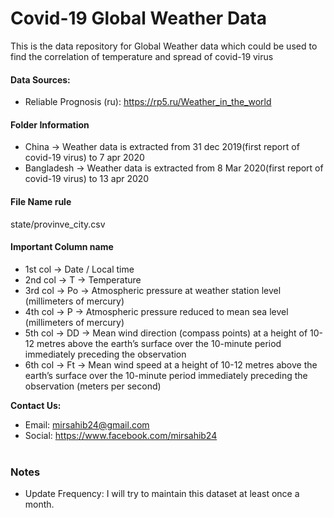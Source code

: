 # Covid-19 Global Weather Data

This is the data repository for Global Weather data which could be used to find the correlation of temperature and spread of covid-19 virus
<br>

#### Data Sources: <br>
* Reliable Prognosis (ru): https://rp5.ru/Weather_in_the_world <br>

#### Folder Information <br>
* China -> Weather data is extracted from 31 dec 2019(first report of covid-19 virus) to 7 apr 2020<br>
* Bangladesh -> Weather data is extracted from 8 Mar 2020(first report of covid-19 virus) to 13 apr 2020

#### File Name rule
state/provinve_city.csv

#### Important Column name</br>
* 1st col -> Date / Local time 
* 2nd col -> T -> Temperature
* 3rd col -> Po -> Atmospheric pressure at weather station level (millimeters of mercury)
* 4th col -> P -> Atmospheric pressure reduced to mean sea level (millimeters of mercury)
* 5th col -> DD -> Mean wind direction (compass points) at a height of 10-12 metres above the earth’s surface over the 10-minute period immediately preceding the observation
* 6th col -> Ft -> Mean wind speed at a height of 10-12 metres above the earth’s surface over the 10-minute period immediately preceding the observation (meters per second)


<b>Contact Us: </b><br>
* Email: mirsahib24@gmail.com
* Social: https://www.facebook.com/mirsahib24
<br><br>

### Notes
* Update Frequency: I will try to maintain this dataset at least once a month.
